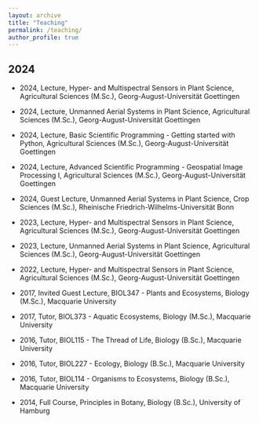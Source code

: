 ```yaml
---
layout: archive
title: "Teaching"
permalink: /teaching/
author_profile: true
---
```


## 2024

- 2024, Lecture, Hyper- and Multispectral Sensors in Plant Science, Agricultural Sciences (M.Sc.), Georg-August-Universität Goettingen
- 2024, Lecture, Unmanned Aerial Systems in Plant Science, Agricultural Sciences (M.Sc.), Georg-August-Universität Goettingen
- 2024, Lecture, Basic Scientific Programming - Getting started with Python, Agricultural Sciences (M.Sc.), Georg-August-Universität Goettingen
- 2024, Lecture, Advanced Scientific Programming - Geospatial Image Processing I, Agricultural Sciences (M.Sc.), Georg-August-Universität Goettingen
- 2024, Guest Lecture, Unmanned Aerial Systems in Plant Science, Crop Sciences (M.Sc.), Rheinische Friedrich-Wilhelms-Universität Bonn

- 2023, Lecture, Hyper- and Multispectral Sensors in Plant Science, Agricultural Sciences (M.Sc.), Georg-August-Universität Goettingen
- 2023, Lecture, Unmanned Aerial Systems in Plant Science, Agricultural Sciences (M.Sc.), Georg-August-Universität Goettingen

- 2022, Lecture, Hyper- and Multispectral Sensors in Plant Science, Agricultural Sciences (M.Sc.), Georg-August-Universität Goettingen

- 2017, Invited Guest Lecture, BIOL347 - Plants and Ecosystems, Biology (M.Sc.), Macquarie University
- 2017, Tutor, BIOL373 - Aquatic Ecosystems, Biology (M.Sc.), Macquarie University

- 2016, Tutor, BIOL115 - The Thread of Life, Biology (B.Sc.), Macquarie University
- 2016, Tutor, BIOL227 - Ecology, Biology (B.Sc.), Macquarie University
- 2016, Tutor, BIOL114 - Organisms to Ecosystems, Biology (B.Sc.), Macquarie University

- 2014, Full Course, Principles in Botany, Biology (B.Sc.), University of Hamburg
